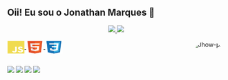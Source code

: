 ## Oii! Eu sou o Jonathan Marques 👋


<div align="center">
  <a href="https://github.com/jhowzs">
  <img height="180em" src="https://github-readme-stats.vercel.app/api?username=jhowzs&show_icons=true&theme=radical&include_all_commits=true&count_private=true"/>
  <img height="100em" src="https://github-readme-stats.vercel.app/api/top-langs/?username=jhowzs&layout=compact&langs_count=7&theme=radical"/>
</div>

<div style="display: inline_block"><br>
  <img align="center" alt="Jhow-Js" height="30" width="40" src="https://raw.githubusercontent.com/devicons/devicon/master/icons/javascript/javascript-plain.svg">
  <img align="center" alt="Jhow-HTML" height="30" width="40" src="https://raw.githubusercontent.com/devicons/devicon/master/icons/html5/html5-original.svg">
  <img align="center" alt="Jhow-CSS" height="30" width="40" src="https://raw.githubusercontent.com/devicons/devicon/master/icons/css3/css3-original.svg">
<img align="right" alt="Jhow-pic" height="150" style="border-radius:50px;" 
src="https://images-ext-1.discordapp.net/external/g35IDuWGHTIOg7l3S9iVXytfeBm8Sic6jTek1Ga7Tck/https/media.discordapp.net/attachments/407575464203517955/892435092134309908/download20210902123821.png">
</div>

##

<div> 
  <a href="https://instagram.com/jhow.ma" target="_blank"><img src="https://img.shields.io/badge/-Instagram-%23E4405F?style=for-the-badge&logo=instagram&logoColor=white" target="_blank"></a>
 <a href="https://discord.gg/nDPgARFPTW" target="_blank"><img src="https://img.shields.io/badge/Discord-7289DA?style=for-the-badge&logo=discord&logoColor=white" target="_blank"></a> 
  <a href = "mailto:jhowmarques2501@gmail.com"><img src="https://img.shields.io/badge/-Gmail-%23333?style=for-the-badge&logo=gmail&logoColor=white" target="_blank"></a>
  <a href="https://www.linkedin.com/in/" target="_blank"><img src="https://img.shields.io/badge/-LinkedIn-%230077B5?style=for-the-badge&logo=linkedin&logoColor=white" target="_blank"></a> 
 
 
</div>
